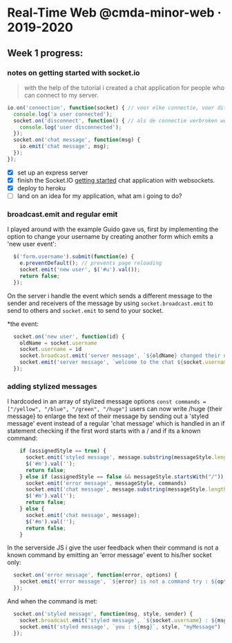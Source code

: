# Real-Time Web @cmda-minor-web · 2019-2020

[rubric]: https://docs.google.com/spreadsheets/d/e/2PACX-1vSd1I4ma8R5mtVMyrbp6PA2qEInWiOialK9Fr2orD3afUBqOyvTg_JaQZ6-P4YGURI-eA7PoHT8TRge/pubhtml

## Week 1 progress:

### notes on getting started with socket.io

> with the help of the tutorial i created a chat application for people who can connect to my server.

```javascript
io.on('connection', function(socket) { // voor elke connectie, voer dit uit:
  console.log('a user connected');
  socket.on('disconnect', function() { // als de connectie verbroken wordt, voer dit uit
    console.log('user disconnected');
  });
  socket.on('chat message', function(msg) {
    io.emit('chat message', msg);
  });
});
```

- [x] set up an express server
- [x] finish the Socket.IO [getting started](https://socket.io/get-started/chat/) chat application with websockets.
- [x] deploy to heroku
- [ ] land on an idea for my application, what am i going to do?

### broadcast.emit and regular emit

I played around with the example Guido gave us, first by implementing the option to change your username by creating another form which emits a 'new user event':

```javascript
  $('form.username').submit(function(e) {
    e.preventDefault(); // prevents page reloading
    socket.emit('new user', $('#u').val());
    return false;
  });
```

On the server i handle the event which sends a different message to the sender and receivers of the message by using `socket.broadcast.emit` to send to others and `socket.emit` to send to your socket.

*the event:

```javascript
  socket.on('new user', function(id) {
    oldName = socket.username
    socket.username = id
    socket.broadcast.emit('server message', `${oldName} changed their name to ${socket.username}!`)
    socket.emit('server message', `welcome to the chat ${socket.username}!`)
  });
```

### adding stylized messages

I hardcoded in an array of stylized message options `const commands = ["/yellow", "/blue", "/green", "/huge"]`
users can now write /huge {their message} to enlarge the text of their message by sending out a 'styled message' event instead of a regular 'chat message' which is handled in an if statement checking if the first word starts with a / and if its a known command:

```javascript
    if (assignedStyle == true) {
      socket.emit('styled message', message.substring(messageStyle.length), messageStyle.substring(1));
      $('#m').val('');
      return false;
    } else if (assignedStyle == false && messageStyle.startsWith("/")) {
      socket.emit('error message', messageStyle, commands)
      socket.emit('chat message', message.substring(messageStyle.length));
      $('#m').val('');
      return false;
    } else {
      socket.emit('chat message', message);
      $('#m').val('');
      return false;
    }
 ```
 
In the serverside JS i give the user feedback when their command is not a known command by emitting an 'error message' event to his/her socket only:

```javascript
  socket.on('error message', function(error, options) {
    socket.emit('error message', `${error} is not a command try : ${options}`)
  });
```

And when the command is met:

```javascript
  socket.on('styled message', function(msg, style, sender) {
    socket.broadcast.emit('styled message', `${socket.username} : ${msg}`, style, "other");
    socket.emit('styled message', `you : ${msg}`, style, "myMessage")
  });
```
